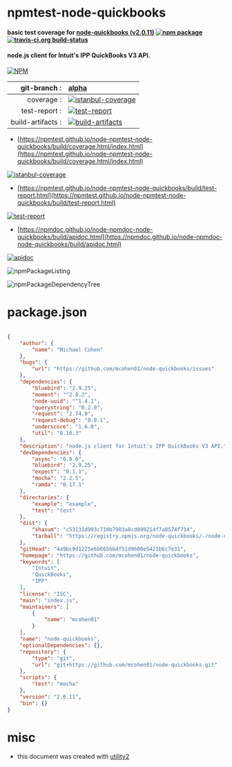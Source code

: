# npmtest-node-quickbooks

#### basic test coverage for  [node-quickbooks (v2.0.11)](https://github.com/mcohen01/node-quickbooks)  [![npm package](https://img.shields.io/npm/v/npmtest-node-quickbooks.svg?style=flat-square)](https://www.npmjs.org/package/npmtest-node-quickbooks) [![travis-ci.org build-status](https://api.travis-ci.org/npmtest/node-npmtest-node-quickbooks.svg)](https://travis-ci.org/npmtest/node-npmtest-node-quickbooks)

#### node.js client for Intuit's IPP QuickBooks V3 API.

[![NPM](https://nodei.co/npm/node-quickbooks.png?downloads=true&downloadRank=true&stars=true)](https://www.npmjs.com/package/node-quickbooks)

| git-branch : | [alpha](https://github.com/npmtest/node-npmtest-node-quickbooks/tree/alpha)|
|--:|:--|
| coverage : | [![istanbul-coverage](https://npmtest.github.io/node-npmtest-node-quickbooks/build/coverage.badge.svg)](https://npmtest.github.io/node-npmtest-node-quickbooks/build/coverage.html/index.html)|
| test-report : | [![test-report](https://npmtest.github.io/node-npmtest-node-quickbooks/build/test-report.badge.svg)](https://npmtest.github.io/node-npmtest-node-quickbooks/build/test-report.html)|
| build-artifacts : | [![build-artifacts](https://npmtest.github.io/node-npmtest-node-quickbooks/glyphicons_144_folder_open.png)](https://github.com/npmtest/node-npmtest-node-quickbooks/tree/gh-pages/build)|

- [https://npmtest.github.io/node-npmtest-node-quickbooks/build/coverage.html/index.html](https://npmtest.github.io/node-npmtest-node-quickbooks/build/coverage.html/index.html)

[![istanbul-coverage](https://npmtest.github.io/node-npmtest-node-quickbooks/build/screenCapture.buildCi.browser.%252Ftmp%252Fbuild%252Fcoverage.lib.html.png)](https://npmtest.github.io/node-npmtest-node-quickbooks/build/coverage.html/index.html)

- [https://npmtest.github.io/node-npmtest-node-quickbooks/build/test-report.html](https://npmtest.github.io/node-npmtest-node-quickbooks/build/test-report.html)

[![test-report](https://npmtest.github.io/node-npmtest-node-quickbooks/build/screenCapture.buildCi.browser.%252Ftmp%252Fbuild%252Ftest-report.html.png)](https://npmtest.github.io/node-npmtest-node-quickbooks/build/test-report.html)

- [https://npmdoc.github.io/node-npmdoc-node-quickbooks/build/apidoc.html](https://npmdoc.github.io/node-npmdoc-node-quickbooks/build/apidoc.html)

[![apidoc](https://npmdoc.github.io/node-npmdoc-node-quickbooks/build/screenCapture.buildCi.browser.%252Ftmp%252Fbuild%252Fapidoc.html.png)](https://npmdoc.github.io/node-npmdoc-node-quickbooks/build/apidoc.html)

![npmPackageListing](https://npmtest.github.io/node-npmtest-node-quickbooks/build/screenCapture.npmPackageListing.svg)

![npmPackageDependencyTree](https://npmtest.github.io/node-npmtest-node-quickbooks/build/screenCapture.npmPackageDependencyTree.svg)



# package.json

```json

{
    "author": {
        "name": "Michael Cohen"
    },
    "bugs": {
        "url": "https://github.com/mcohen01/node-quickbooks/issues"
    },
    "dependencies": {
        "bluebird": "2.9.25",
        "moment": "^2.8.2",
        "node-uuid": "^1.4.1",
        "querystring": "0.2.0",
        "request": "2.74.0",
        "request-debug": "0.0.1",
        "underscore": "1.6.0",
        "util": "0.10.3"
    },
    "description": "node.js client for Intuit's IPP QuickBooks V3 API.",
    "devDependencies": {
        "async": "0.9.0",
        "bluebird": "2.9.25",
        "expect": "0.1.1",
        "mocha": "2.2.5",
        "ramda": "0.17.1"
    },
    "directories": {
        "example": "example",
        "test": "test"
    },
    "dist": {
        "shasum": "c53131d993c710b7903a8cd099214f7a8574f714",
        "tarball": "https://registry.npmjs.org/node-quickbooks/-/node-quickbooks-2.0.11.tgz"
    },
    "gitHead": "4a9bc9d1225e6b665bb4f51d9600e5421b6c7e31",
    "homepage": "https://github.com/mcohen01/node-quickbooks",
    "keywords": [
        "Intuit",
        "QuickBooks",
        "IPP"
    ],
    "license": "ISC",
    "main": "index.js",
    "maintainers": [
        {
            "name": "mcohen01"
        }
    ],
    "name": "node-quickbooks",
    "optionalDependencies": {},
    "repository": {
        "type": "git",
        "url": "git+https://github.com/mcohen01/node-quickbooks.git"
    },
    "scripts": {
        "test": "mocha"
    },
    "version": "2.0.11",
    "bin": {}
}
```



# misc
- this document was created with [utility2](https://github.com/kaizhu256/node-utility2)
